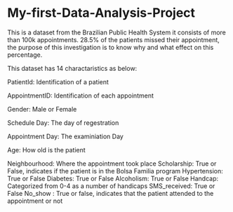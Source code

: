 # My-first-Data-Analysis-Project
This is a dataset from the Brazilian Public Health System it consists of more than 100k appointments. 28.5% of the patients missed their appointment, the purpose of this investigation is to know why and what effect on this percentage.


This dataset has 14 charactaristics as below:

PatientId: Identification of a patient

AppointmentID: Identification of each appointment

Gender: Male or Female

Schedule Day: The day of regestration

Appointment Day: The examiniation Day

Age: How old is the patient

Neighbourhood: Where the appointment took place
Scholarship: True or False, indicates if the patient is in the Bolsa Familia program
Hypertension: True or False
Diabetes: True or False
Alcoholism: True or False
Handcap: Categorized from 0-4 as a number of handicaps
SMS_received: True or False
No_show : True or false, indicates that the patient attended to the appointment or not
